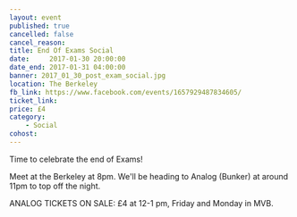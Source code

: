 ```yaml
---
layout: event
published: true
cancelled: false
cancel_reason:
title: End Of Exams Social
date:     2017-01-30 20:00:00
date_end: 2017-01-31 04:00:00
banner: 2017_01_30_post_exam_social.jpg
location: The Berkeley
fb_link: https://www.facebook.com/events/1657929487834605/
ticket_link:
price: £4
category:
    - Social
cohost:
---
```


Time to celebrate the end of Exams!

Meet at the Berkeley at 8pm.
We'll be heading to Analog (Bunker) at around 11pm to top off the night.

ANALOG TICKETS ON SALE:
£4 at 12-1 pm, Friday and Monday in MVB.


